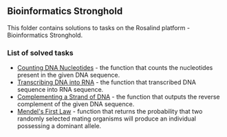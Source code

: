 ## Bioinformatics Stronghold
This folder contains solutions to tasks on the Rosalind platform - Bioinformatics Stronghold.
### List of solved tasks
* [Counting DNA Nucleotides](Counting_DNA_Nucleotides.py) -  the function that counts the nucleotides present in the given DNA sequence.
* [Transcribing DNA into RNA](Transcribing_DNA_into_RNA.py) - the function that transcribed DNA sequence into RNA sequence. 
* [Complementing a Strand of DNA](Complementing_Strand_of_DNA.py) - the function that outputs the reverse complement of the given DNA sequence.
* [Mendel's First Law](Mendels_first_law.py) - function that returns the probability that two randomly selected mating organisms will produce an individual possessing a dominant allele.
